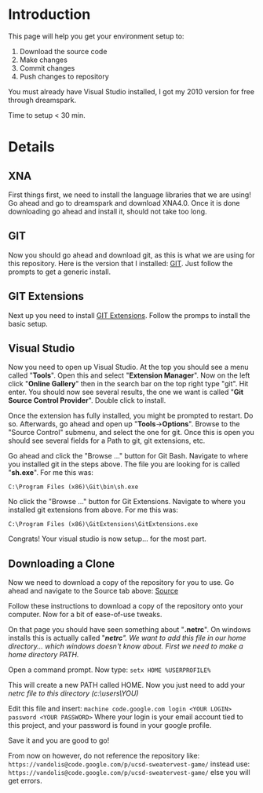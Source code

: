 # Introduction #

This page will help you get your environment setup to:
1) Download the source code
2) Make changes
3) Commit changes
4) Push changes to repository

You must already have Visual Studio installed, I got my 2010 version for free through dreamspark.

Time to setup < 30 min.


# Details #

## XNA ##
First things first, we need to install the language libraries that we are using! Go ahead and go to dreamspark and download XNA4.0. Once it is done downloading go ahead and install it, should not take too long.

## GIT ##
Now you should go ahead and download git, as this is what we are using for this repository. Here is the version that I installed: [GIT](http://code.google.com/p/msysgit/downloads/detail?name=Git-1.7.9-preview20120201.exe&can=2&q=). Just follow the prompts to get a generic install.

## GIT Extensions ##
Next up you need to install [GIT Extensions](http://gitextensions.googlecode.com/files/GitExtensions228SetupComplete.msi). Follow the promps to install the basic setup.

## Visual Studio ##
Now you need to open up Visual Studio. At the top you should see a menu called "**Tools**". Open this and select "**Extension Manager**". Now on the left click "**Online Gallery**" then in the search bar on the top right type "git". Hit enter. You should now see several results, the one we want is called "**Git Source Control Provider**". Double click to install.

Once the extension has fully installed, you might be prompted to restart. Do so. Afterwards, go ahead and open up "**Tools**->**Options**". Browse to the "Source Control" submenu, and select the one for git. Once  this is open you should see several fields for a Path to git, git extensions, etc.

Go ahead and click the "Browse ..." button for Git Bash. Navigate to where you installed git in the steps above. The file you are looking for is called "**sh.exe**". For me this was:

` C:\Program Files (x86)\Git\bin\sh.exe `

No click the "Browse ..." button for Git Extensions. Navigate to where you installed git extensions from above. For me this was:

` C:\Program Files (x86)\GitExtensions\GitExtensions.exe `

Congrats! Your visual studio is now setup... for the most part.

## Downloading a Clone ##
Now we need to download a copy of the repository for you to use. Go ahead and navigate to the Source tab above: [Source](https://vandolis@code.google.com/p/ucsd-sweatervest-game/source/checkout)

Follow these instructions to download a copy of the repository onto your computer. Now for a bit of ease-of-use tweaks.

On that page you should have seen something about "**.netrc**". On windows installs this is actually called "_**netrc**". We want to add this file in our home directory... which windows doesn't know about. First we need to make a home directory PATH._

Open a command prompt. Now type: `setx HOME %USERPROFILE%`

This will create a new PATH called HOME. Now you just need to add your _netrc file to this directory (c:\users\YOU\)_

Edit this file and insert: `machine code.google.com login <YOUR LOGIN> password <YOUR PASSWORD>`
Where your login is your email account tied to this project, and your password is found in your google profile.

Save it and you are good to go!

From now on however, do not reference the repository like: `https://vandolis@code.google.com/p/ucsd-sweatervest-game/`
instead use: `https://vandolis@code.google.com/p/ucsd-sweatervest-game/`
else you will get errors.